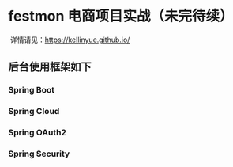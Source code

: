 # festmon 电商项目实战（未完待续）

​		详情请见：https://kellinyue.github.io/

## 后台使用框架如下

### Spring Boot

### Spring Cloud

### Spring OAuth2

### Spring Security
